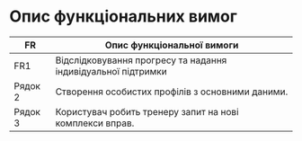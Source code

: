 # Опис функціональних вимог
| FR | Опис функціональної вимоги |
|-----------|-----------|
|FR1  | Відслідковування прогресу та надання індивідуальної підтримки |
| Рядок 2   | Створення особистих профілів з основними даними. |
| Рядок 3   | Користувач робить тренеру запит на нові комплекси вправ.|
